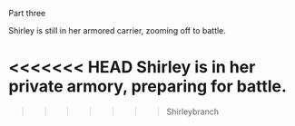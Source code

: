 Part three

Shirley is still in her armored carrier, zooming off to battle.


<<<<<<< HEAD
Shirley is in her private armory, preparing for battle.
=======
>>>>>>> Shirleybranch
